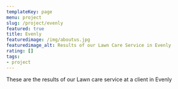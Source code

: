 ```yaml
---
templateKey: page
menu: project
slug: /project/evenly
featured: true
title: Evenly
featuredimage: /img/aboutus.jpg
featuredimage_alt: Results of our Lawn Care Service in Evenly
rating: []
tags:
- project
---
```

These are the results of our Lawn care service at a client in Evenly


